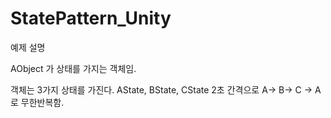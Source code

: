 # StatePattern_Unity

예제 설명
 
AObject 가 상태를 가지는 객체임.

객체는 3가지 상태를 가진다.
AState, BState, CState 
2초 간격으로 A-> B-> C -> A 로 무한반복함. 
